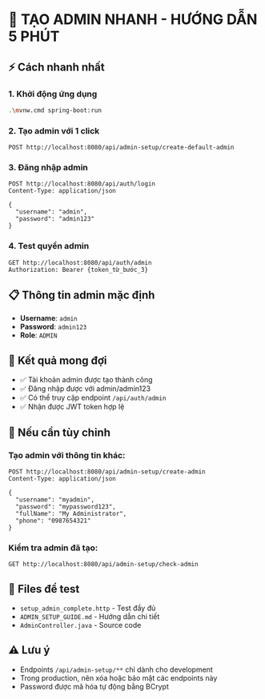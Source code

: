 # 🚀 TẠO ADMIN NHANH - HƯỚNG DẪN 5 PHÚT

## ⚡ Cách nhanh nhất

### 1. Khởi động ứng dụng
```bash
.\mvnw.cmd spring-boot:run
```

### 2. Tạo admin với 1 click
```http
POST http://localhost:8080/api/admin-setup/create-default-admin
```

### 3. Đăng nhập admin
```http
POST http://localhost:8080/api/auth/login
Content-Type: application/json

{
  "username": "admin",
  "password": "admin123"
}
```

### 4. Test quyền admin
```http
GET http://localhost:8080/api/auth/admin
Authorization: Bearer {token_từ_bước_3}
```

## 📋 Thông tin admin mặc định
- **Username**: `admin`
- **Password**: `admin123`
- **Role**: `ADMIN`

## 🎯 Kết quả mong đợi
- ✅ Tài khoản admin được tạo thành công
- ✅ Đăng nhập được với admin/admin123
- ✅ Có thể truy cập endpoint `/api/auth/admin`
- ✅ Nhận được JWT token hợp lệ

## 🔧 Nếu cần tùy chỉnh

### Tạo admin với thông tin khác:
```http
POST http://localhost:8080/api/admin-setup/create-admin
Content-Type: application/json

{
  "username": "myadmin",
  "password": "mypassword123",
  "fullName": "My Administrator",
  "phone": "0987654321"
}
```

### Kiểm tra admin đã tạo:
```http
GET http://localhost:8080/api/admin-setup/check-admin
```

## 📁 Files để test
- `setup_admin_complete.http` - Test đầy đủ
- `ADMIN_SETUP_GUIDE.md` - Hướng dẫn chi tiết
- `AdminController.java` - Source code

## ⚠️ Lưu ý
- Endpoints `/api/admin-setup/**` chỉ dành cho development
- Trong production, nên xóa hoặc bảo mật các endpoints này
- Password được mã hóa tự động bằng BCrypt










